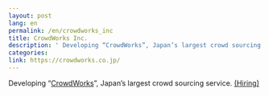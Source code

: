 ```yaml
---
layout: post
lang: en
permalink: /en/crowdworks_inc
title: CrowdWorks Inc.
description: ' Developing “CrowdWorks”, Japan’s largest crowd sourcing service. (Hiring) '
categories: 
link: https://crowdworks.co.jp/
---
```


<p>Developing “<a href="https://crowdworks.jp/">CrowdWorks</a>”, Japan’s largest crowd sourcing service. <a href="https://www.wantedly.com/projects/55681">(Hiring)</a></p>
